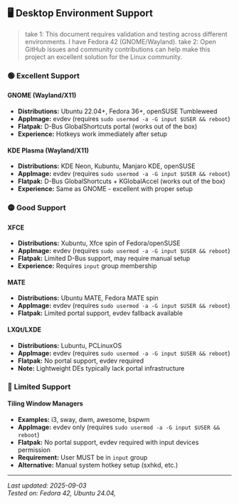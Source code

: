 ## 🖥️ Desktop Environment Support

>take 1: This document requires validation and testing across different environments. I have Fedora 42 (GNOME/Wayland).
>take 2: Open GitHub issues and community contributions can help make this project an excellent solution for the Linux community. 

### 🟢 **Excellent Support**

#### **GNOME (Wayland/X11)**
- **Distributions:** Ubuntu 22.04+, Fedora 36+, openSUSE Tumbleweed
- **AppImage:** evdev (requires `sudo usermod -a -G input $USER && reboot`)
- **Flatpak:** D-Bus GlobalShortcuts portal (works out of the box)
- **Experience:** Hotkeys work immediately after setup

#### **KDE Plasma (Wayland/X11)**  
- **Distributions:** KDE Neon, Kubuntu, Manjaro KDE, openSUSE
- **AppImage:** evdev (requires `sudo usermod -a -G input $USER && reboot`)
- **Flatpak:** D-Bus GlobalShortcuts + KGlobalAccel (works out of the box)
- **Experience:** Same as GNOME - excellent with proper setup

### 🟡 **Good Support**

#### **XFCE**
- **Distributions:** Xubuntu, Xfce spin of Fedora/openSUSE
- **AppImage:** evdev (requires `sudo usermod -a -G input $USER && reboot`)
- **Flatpak:** Limited D-Bus support, may require manual setup
- **Experience:** Requires `input` group membership

#### **MATE**
- **Distributions:** Ubuntu MATE, Fedora MATE spin
- **AppImage:** evdev (requires `sudo usermod -a -G input $USER && reboot`)
- **Flatpak:** Limited portal support, evdev fallback available

#### **LXQt/LXDE**
- **Distributions:** Lubuntu, PCLinuxOS
- **AppImage:** evdev (requires `sudo usermod -a -G input $USER && reboot`)
- **Flatpak:** No portal support, evdev required
- **Note:** Lightweight DEs typically lack portal infrastructure

### 🔴 **Limited Support**

#### **Tiling Window Managers**
- **Examples:** i3, sway, dwm, awesome, bspwm
- **AppImage:** evdev only (requires `sudo usermod -a -G input $USER && reboot`)
- **Flatpak:** No portal support, evdev required with input devices permission
- **Requirement:** User MUST be in `input` group
- **Alternative:** Manual system hotkey setup (sxhkd, etc.)

---

*Last updated: 2025-09-03*  
*Tested on: Fedora 42, Ubuntu 24.04,*
